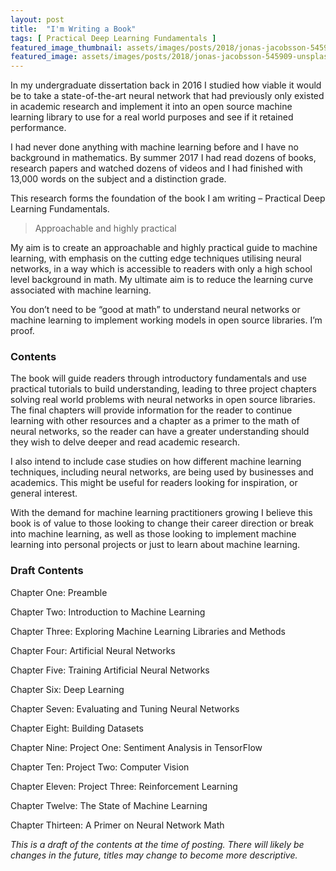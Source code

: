 ```yaml
---
layout: post
title:  "I'm Writing a Book"
tags: [ Practical Deep Learning Fundamentals ]
featured_image_thumbnail: assets/images/posts/2018/jonas-jacobsson-545909-unsplash.jpg
featured_image: assets/images/posts/2018/jonas-jacobsson-545909-unsplash.jpg
---
```


In my undergraduate dissertation back in 2016 I studied how viable it would be to take a state-of-the-art neural network that had previously only existed in academic research and implement it into an open source machine learning library to use for a real world purposes and see if it retained performance.

I had never done anything with machine learning before and I have no background in mathematics. By summer 2017 I had read dozens of books, research papers and watched dozens of videos and I had finished with 13,000 words on the subject and a distinction grade.

This research forms the foundation of the book I am writing – Practical Deep Learning Fundamentals.

> Approachable and highly practical

My aim is to create an approachable and highly practical guide to machine learning, with emphasis on the cutting edge techniques utilising neural networks, in a way which is accessible to readers with only a high school level background in math. My ultimate aim is to reduce the learning curve associated with machine learning.

You don’t need to be “good at math” to understand neural networks or machine learning to implement working models in open source libraries. I’m proof.

### Contents
The book will guide readers through introductory fundamentals and use practical tutorials to build understanding, leading to three project chapters solving real world problems with neural networks in open source libraries. The final chapters will provide information for the reader to continue learning with other resources and a chapter as a primer to the math of neural networks, so the reader can have a greater understanding should they wish to delve deeper and read academic research.

I also intend to include case studies on how different machine learning techniques, including neural networks, are being used by businesses and academics. This might be useful for readers looking for inspiration, or general interest.

With the demand for machine learning practitioners growing I believe this book is of value to those looking to change their career direction or break into machine learning, as well as those looking to implement machine learning into personal projects or just to learn about machine learning.

### Draft Contents
Chapter One: Preamble

Chapter Two: Introduction to Machine Learning

Chapter Three: Exploring Machine Learning Libraries and Methods

Chapter Four: Artificial Neural Networks

Chapter Five: Training Artificial Neural Networks

Chapter Six: Deep Learning

Chapter Seven: Evaluating and Tuning Neural Networks

Chapter Eight: Building Datasets

Chapter Nine: Project One: Sentiment Analysis in TensorFlow

Chapter Ten: Project Two: Computer Vision

Chapter Eleven: Project Three: Reinforcement Learning

Chapter Twelve: The State of Machine Learning

Chapter Thirteen: A Primer on Neural Network Math

_This is a draft of the contents at the time of posting. There will likely be changes in the future, titles may change to become more descriptive._

